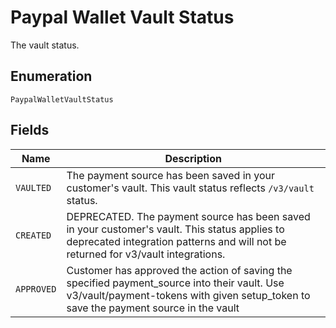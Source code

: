 
# Paypal Wallet Vault Status

The vault status.

## Enumeration

`PaypalWalletVaultStatus`

## Fields

| Name | Description |
|  --- | --- |
| `VAULTED` | The payment source has been saved in your customer's vault. This vault status reflects `/v3/vault` status. |
| `CREATED` | DEPRECATED. The payment source has been saved in your customer's vault. This status applies to deprecated integration patterns and will not be returned for v3/vault integrations. |
| `APPROVED` | Customer has approved the action of saving the specified payment_source into their vault. Use v3/vault/payment-tokens with given setup_token to save the payment source in the vault |

